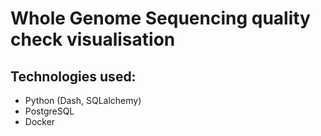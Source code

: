 # Whole Genome Sequencing quality check visualisation
## Technologies used:
- Python (Dash, SQLalchemy)
- PostgreSQL
- Docker


